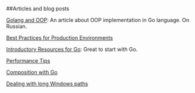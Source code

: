 ##Articles and blog posts

[Golang and OOP](http://habrahabr.ru/post/243593/): An article about OOP implementation in Go language. On Russian.

[Best Practices for Production Environments](http://peter.bourgon.org/go-in-production/)

[Introductory Resources for Go](http://codecondo.com/golang-resources/): Great to start with Go.

[Performance Tips](https://joshrendek.com/2015/09/golang-performance-tips/)

[Composition with Go](http://www.goinggo.net/2015/09/composition-with-go.html)

[Dealing with long Windows paths](https://blog.klauspost.com/long-windows-paths-unc-paths-in-go/)
